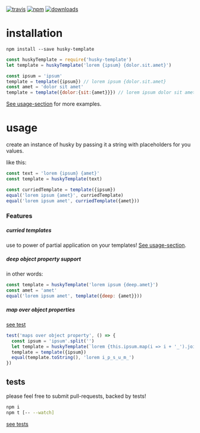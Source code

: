 [![travis][travis-image]][travis-url] [![npm][npm-image]][npm-url] [![downloads][downloads-image]][downloads-url]

[travis-image]: https://img.shields.io/travis/christian-fei/husky-template.svg?style=flat
[travis-url]: https://travis-ci.org/christian-fei/husky-template
[npm-image]: https://img.shields.io/npm/v/husky-template.svg?style=flat
[npm-url]: https://npmjs.org/package/husky-template
[downloads-image]: https://img.shields.io/npm/dm/husky-template.svg?style=flat
[downloads-url]: https://npmjs.org/package/husky-template

# installation

```
npm install --save husky-template
```

```javascript
const huskyTemplate = require('husky-template')
let template = huskyTemplate('lorem {ipsum} {dolor.sit.amet}')

const ipsum = 'ipsum'
template = template({ipsum}) // lorem ipsum {dolor.sit.amet}
const amet = 'dolor sit amet'
template = template({dolor:{sit:{amet}}}) // lorem ipsum dolor sit amet
```

[See usage-section](#usage) for more examples.


# usage

create an instance of husky by passing it a string with placeholders for you values.

like this:

```javascript
const text = 'lorem {ipsum} {amet}'
const template = huskyTemplate(text)

const curriedTemplate = template({ipsum})
equal('lorem ipsum {amet}', curriedTemplate)
equal('lorem ipsum amet', curriedTemplate({amet}))
```

### Features

##### curried templates

use to power of partial application on your templates! [See usage-section](#usage).

##### deep object property support

in other words:

```javascript
const template = huskyTemplate('lorem ipsum {deep.amet}')
const amet = 'amet'
equal('lorem ipsum amet', template({deep: {amet}}))
```

##### map over object properties

[see test](./test/index.js#L34)

```javascript
test('maps over object property', () => {
  const ipsum = 'ipsum'.split('')
  let template = huskyTemplate(`lorem {this.ipsum.map(i => i + '_').join('')}`)
  template = template({ipsum})
  equal(template.toString(), 'lorem i_p_s_u_m_')
})
```

## tests

please feel free to submit pull-requests, backed by tests!

```bash
npm i
npm t [-- --watch]
```

[see tests](./test)
